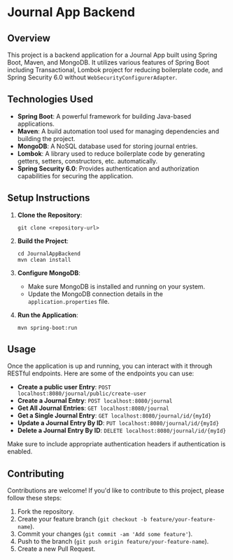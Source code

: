 # Journal App Backend

## Overview

This project is a backend application for a Journal App built using Spring Boot, Maven, and MongoDB. It utilizes various features of Spring Boot including Transactional, Lombok project for reducing boilerplate code, and Spring Security 6.0 without `WebSecurityConfigurerAdapter`.

## Technologies Used

- **Spring Boot**: A powerful framework for building Java-based applications.
- **Maven**: A build automation tool used for managing dependencies and building the project.
- **MongoDB**: A NoSQL database used for storing journal entries.
- **Lombok**: A library used to reduce boilerplate code by generating getters, setters, constructors, etc. automatically.
- **Spring Security 6.0**: Provides authentication and authorization capabilities for securing the application.

## Setup Instructions

1. **Clone the Repository**:
    ```
    git clone <repository-url>
    ```

2. **Build the Project**:
    ```
    cd JournalAppBackend
    mvn clean install
    ```

3. **Configure MongoDB**:
    - Make sure MongoDB is installed and running on your system.
    - Update the MongoDB connection details in the `application.properties` file.

4. **Run the Application**:
    ```
    mvn spring-boot:run
    ```

## Usage

Once the application is up and running, you can interact with it through RESTful endpoints. Here are some of the endpoints you can use:
- **Create a public user Entry**: `POST localhost:8080/journal/public/create-user`
- **Create a Journal Entry**: `POST localhost:8080/journal`
- **Get All Journal Entries**: `GET localhost:8080/journal`
- **Get a Single Journal Entry**: `GET localhost:8080/journal/id/{myId}`
- **Update a Journal Entry By ID**: `PUT localhost:8080/journal/id/{myId}`
- **Delete a Journal Entry By ID**: `DELETE localhost:8080/journal/id/{myId}`

Make sure to include appropriate authentication headers if authentication is enabled.

## Contributing

Contributions are welcome! If you'd like to contribute to this project, please follow these steps:

1. Fork the repository.
2. Create your feature branch (`git checkout -b feature/your-feature-name`).
3. Commit your changes (`git commit -am 'Add some feature'`).
4. Push to the branch (`git push origin feature/your-feature-name`).
5. Create a new Pull Request.
